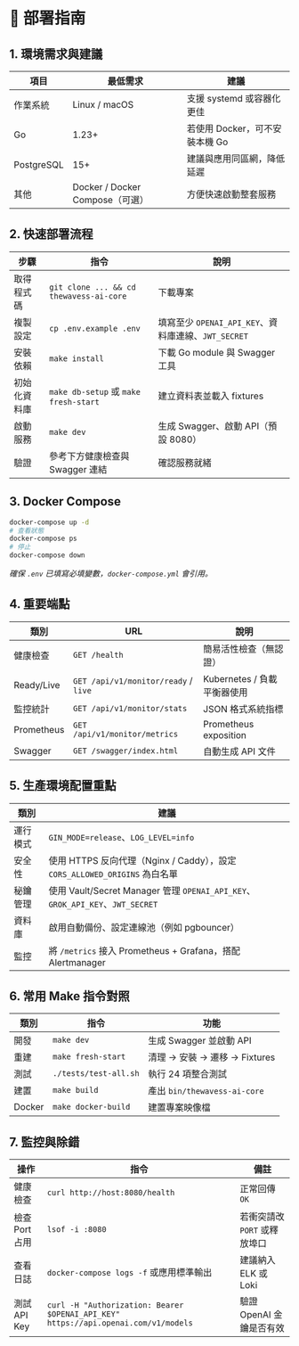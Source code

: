# 🚀 部署指南

## 1. 環境需求與建議
| 項目 | 最低需求 | 建議 |
|------|-----------|------|
| 作業系統 | Linux / macOS | 支援 systemd 或容器化更佳 |
| Go | 1.23+ | 若使用 Docker，可不安裝本機 Go |
| PostgreSQL | 15+ | 建議與應用同區網，降低延遲 |
| 其他 | Docker / Docker Compose（可選） | 方便快速啟動整套服務 |

## 2. 快速部署流程
| 步驟 | 指令 | 說明 |
|------|------|------|
| 取得程式碼 | `git clone ... && cd thewavess-ai-core` | 下載專案 |
| 複製設定 | `cp .env.example .env` | 填寫至少 `OPENAI_API_KEY`、資料庫連線、`JWT_SECRET` |
| 安裝依賴 | `make install` | 下載 Go module 與 Swagger 工具 |
| 初始化資料庫 | `make db-setup` 或 `make fresh-start` | 建立資料表並載入 fixtures |
| 啟動服務 | `make dev` | 生成 Swagger、啟動 API（預設 8080）|
| 驗證 | 參考下方健康檢查與 Swagger 連結 | 確認服務就緒 |

## 3. Docker Compose
```bash
docker-compose up -d
# 查看狀態
docker-compose ps
# 停止
docker-compose down
```
*確保 `.env` 已填寫必填變數，`docker-compose.yml` 會引用。*

## 4. 重要端點
| 類別 | URL | 說明 |
|------|-----|------|
| 健康檢查 | `GET /health` | 簡易活性檢查（無認證）|
| Ready/Live | `GET /api/v1/monitor/ready` / `live` | Kubernetes / 負載平衡器使用 |
| 監控統計 | `GET /api/v1/monitor/stats` | JSON 格式系統指標 |
| Prometheus | `GET /api/v1/monitor/metrics` | Prometheus exposition |
| Swagger | `GET /swagger/index.html` | 自動生成 API 文件 |

## 5. 生產環境配置重點
| 類別 | 建議 |
|------|------|
| 運行模式 | `GIN_MODE=release`、`LOG_LEVEL=info`|
| 安全性 | 使用 HTTPS 反向代理（Nginx / Caddy），設定 `CORS_ALLOWED_ORIGINS` 為白名單 |
| 秘鑰管理 | 使用 Vault/Secret Manager 管理 `OPENAI_API_KEY`、`GROK_API_KEY`、`JWT_SECRET` |
| 資料庫 | 啟用自動備份、設定連線池（例如 pgbouncer）|
| 監控 | 將 `/metrics` 接入 Prometheus + Grafana，搭配 Alertmanager |

## 6. 常用 Make 指令對照
| 類別 | 指令 | 功能 |
|------|------|------|
| 開發 | `make dev` | 生成 Swagger 並啟動 API |
| 重建 | `make fresh-start` | 清理 → 安裝 → 遷移 → Fixtures |
| 測試 | `./tests/test-all.sh` | 執行 24 項整合測試 |
| 建置 | `make build` | 產出 `bin/thewavess-ai-core` |
| Docker | `make docker-build` | 建置專案映像檔 |

## 7. 監控與除錯
| 操作 | 指令 | 備註 |
|------|------|------|
| 健康檢查 | `curl http://host:8080/health` | 正常回傳 `OK` |
| 檢查 Port 占用 | `lsof -i :8080` | 若衝突請改 `PORT` 或釋放埠口 |
| 查看日誌 | `docker-compose logs -f` 或應用標準輸出 | 建議納入 ELK 或 Loki |
| 測試 API Key | `curl -H "Authorization: Bearer $OPENAI_API_KEY" https://api.openai.com/v1/models` | 驗證 OpenAI 金鑰是否有效 |
